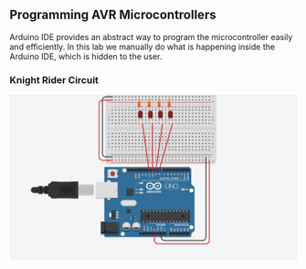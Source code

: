 
## Programming AVR Microcontrollers
Arduino IDE provides an abstract way to program the microcontroller easily and efficiently.
In this lab we manually do what is happening inside the Arduino IDE, which is hidden to the
user.


### Knight Rider Circuit
![](https://github.com/viradhanus/Embedded-Systems/blob/master/Lab01%20-%20Programming%20AVR%20Microcontrollers/circuit_diagram.PNG)



